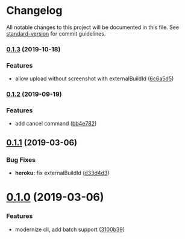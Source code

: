 # Changelog

All notable changes to this project will be documented in this file. See [standard-version](https://github.com/conventional-changelog/standard-version) for commit guidelines.

### [0.1.3](https://github.com/argos-ci/argos-cli/compare/v0.1.2...v0.1.3) (2019-10-18)


### Features

* allow upload without screenshot with externalBuildId ([6c6a5d5](https://github.com/argos-ci/argos-cli/commit/6c6a5d5))

### [0.1.2](https://github.com/argos-ci/argos-cli/compare/v0.1.1...v0.1.2) (2019-09-19)


### Features

* add cancel command ([bb4e782](https://github.com/argos-ci/argos-cli/commit/bb4e782))

<a name="0.1.1"></a>
## [0.1.1](https://github.com/argos-ci/argos-cli/compare/v0.1.0...v0.1.1) (2019-03-06)


### Bug Fixes

* **heroku:** fix externalBuildId ([d33d4d3](https://github.com/argos-ci/argos-cli/commit/d33d4d3))



<a name="0.1.0"></a>
# [0.1.0](https://github.com/argos-ci/argos-cli/compare/v0.0.9...v0.1.0) (2019-03-06)


### Features

* modernize cli, add batch support ([3100b39](https://github.com/argos-ci/argos-cli/commit/3100b39))
